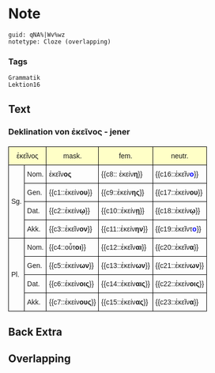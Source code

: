 # Note
```
guid: qNA%|Wv%wz
notetype: Cloze (overlapping)
```

### Tags
```
Grammatik
Lektion16
```

## Text
<style type="text/css">
table  {border-collapse:collapse;border-spacing:0;}
table td{border-color:black;border-style:solid;border-width:1px;font-family:Arial, sans-serif;font-size:14px;
  overflow:hidden;padding:10px 5px;word-break:normal;}
table th{border-color:black;border-style:solid;border-width:1px;font-family:Arial, sans-serif;font-size:14px;
  font-weight:normal;overflow:hidden;padding:10px 5px;word-break:normal;background-color:#ffffc7;}
</style>
<h3>Deklination von ἐκεῖνος - jener</h3>
<table style="font-size: 20px;">
  <thead>
    <tr><th colspan="2">ἐκεῖνος</th><th>mask.</th><th>fem.</th><th>neutr.</th></tr>
  </thead>
  <tbody>
    <tr><td rowspan="4">Sg.</td><td>Nom.</td><td>ἐκεῖν<b>ος</b></td><td>{{c8:: ἐκείν<b>η</b>}}
</td><td>{{c16::ἐκεῖν<b><span style="color: rgb(0, 0, 255);">ο</span></b>}}
</td></tr>
    <tr><td>Gen.</td><td>{{c1::ἐκείν<b>ου</b>}}</td><td>{{c9::ἐκείν<b>ης</b>}}
</td><td>{{c17::ἐκείν<b>ου</b>}}
</td></tr>
    <tr><td>Dat.</td><td>{{c2::ἐκείν<b>ῳ</b>}}</td><td>{{c10::ἐκείν<b>ῃ</b>}}
</td><td>{{c18::ἐκείν<b>ῳ</b>}}
</td></tr>
    <tr><td>Akk.</td><td>{{c3::ἐκεῖν<b>ον</b>}}</td><td>{{c11::ἐκείν<b>ην</b>}}
</td><td>{{c19::ἐκεῖντ<b><span style="color: rgb(0, 0, 255);">ο</span></b>}}
</td></tr>
    <tr><td rowspan="4">Pl.</td><td>Nom.</td><td>{{c4::οὖτ<b>οι</b>}}
</td><td>{{c12::ἐκεῖν<b>αι</b>}}
</td><td>{{c20::ἐκεῖν<b>α</b>}}
</td></tr>
    <tr><td>Gen.</td><td>{{c5::ἐκείν<b>ων</b>}}
</td><td>{{c13::ἐκείν<b>ων</b>}}
</td><td>{{c21::ἐκείν<b>ων</b>}}
</td></tr>
    <tr><td>Dat.</td><td>{{c6::ἐκείν<b>οις</b>}}
</td><td>{{c14::ἐκείν<b>αις</b>}}
</td><td>{{c22::ἐκείν<b>οις</b>}}
</td></tr>
    <tr><td>Akk.</td><td>{{c7::ἐκείν<b>ους</b>}}
</td><td>{{c15::ἐκείν<b>ας</b>}}
</td><td>{{c23::ἐκεῖν<b>α</b>}}
</td></tr>
  </tbody>
</table>


## Back Extra


## Overlapping

